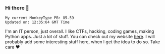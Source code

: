 ### Hi there 👋
<!-- PB START -->
```
My current MonkeyType PB: 85.59
Updated on: 12:35:04 GMT Time
```
<!-- PB END -->
I'm an IT person, just overall. I like CTFs, hacking, coding games, making Python apps. Just a lot of stuff.
You can check out my website [here](https://skill3472.github.io/).
I will probably add some interesting stuff here, when I get the idea to do so. Take care ❤️
